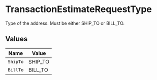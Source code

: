 # TransactionEstimateRequestType

Type of the address. Must be either
                        SHIP_TO or BILL_TO.


## Values

| Name     | Value    |
| -------- | -------- |
| `ShipTo` | SHIP_TO  |
| `BillTo` | BILL_TO  |